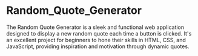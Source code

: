 # Random_Quote_Generator
The Random Quote Generator is a sleek and functional web application designed to display a new random quote each time a button is clicked. It's an excellent project for beginners to hone their skills in HTML, CSS, and JavaScript, providing inspiration and motivation through dynamic quotes. 
